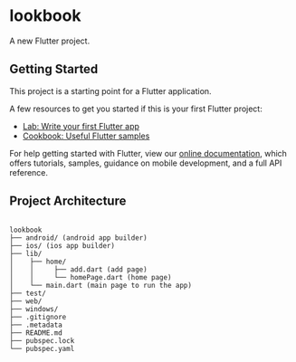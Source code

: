# lookbook

A new Flutter project.

## Getting Started

This project is a starting point for a Flutter application.

A few resources to get you started if this is your first Flutter project:

- [Lab: Write your first Flutter app](https://flutter.dev/docs/get-started/codelab)
- [Cookbook: Useful Flutter samples](https://flutter.dev/docs/cookbook)

For help getting started with Flutter, view our
[online documentation](https://flutter.dev/docs), which offers tutorials,
samples, guidance on mobile development, and a full API reference.

## Project Architecture

<pre><code>
lookbook
├── android/ (android app builder)
├── ios/ (ios app builder)
├── lib/
│    ├── home/
│    │	   ├── add.dart (add page)
│    │	   └── homePage.dart (home page)
│    └── main.dart (main page to run the app)
├── test/
├── web/
├── windows/	
├── .gitignore
├── .metadata	   	
├── README.md	
├── pubspec.lock	          
└── pubspec.yaml
</pre></code>
